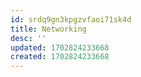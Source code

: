 ```yaml
---
id: srdq9gn3kpgzvfaoi71sk4d
title: Networking
desc: ''
updated: 1702824233668
created: 1702824233668
---
```


